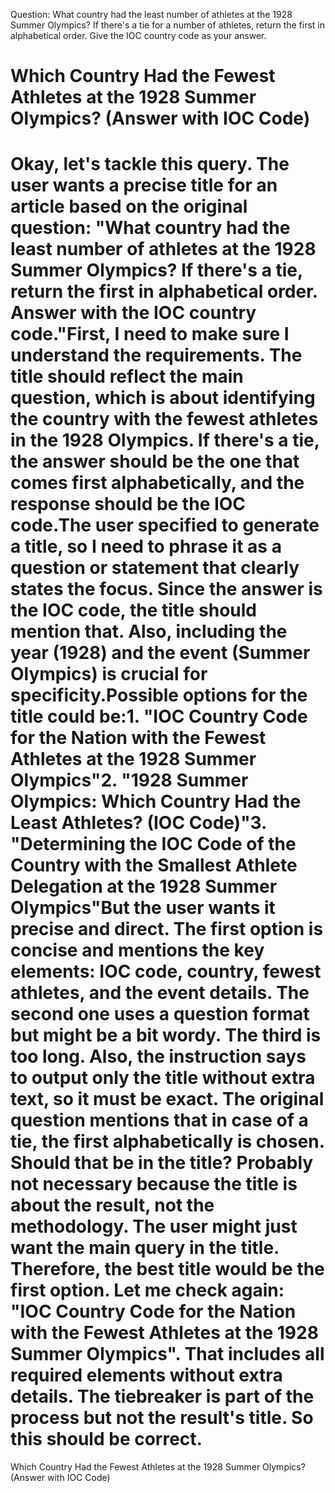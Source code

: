 Question: What country had the least number of athletes at the 1928 Summer Olympics? If there's a tie for a number of athletes, return the first in alphabetical order. Give the IOC country code as your answer.

# Which Country Had the Fewest Athletes at the 1928 Summer Olympics? (Answer with IOC Code)

# Okay, let's tackle this query. The user wants a precise title for an article based on the original question: "What country had the least number of athletes at the 1928 Summer Olympics? If there's a tie, return the first in alphabetical order. Answer with the IOC country code."First, I need to make sure I understand the requirements. The title should reflect the main question, which is about identifying the country with the fewest athletes in the 1928 Olympics. If there's a tie, the answer should be the one that comes first alphabetically, and the response should be the IOC code.The user specified to generate a title, so I need to phrase it as a question or statement that clearly states the focus. Since the answer is the IOC code, the title should mention that. Also, including the year (1928) and the event (Summer Olympics) is crucial for specificity.Possible options for the title could be:1. "IOC Country Code for the Nation with the Fewest Athletes at the 1928 Summer Olympics"2. "1928 Summer Olympics: Which Country Had the Least Athletes? (IOC Code)"3. "Determining the IOC Code of the Country with the Smallest Athlete Delegation at the 1928 Summer Olympics"But the user wants it precise and direct. The first option is concise and mentions the key elements: IOC code, country, fewest athletes, and the event details. The second one uses a question format but might be a bit wordy. The third is too long. Also, the instruction says to output only the title without extra text, so it must be exact. The original question mentions that in case of a tie, the first alphabetically is chosen. Should that be in the title? Probably not necessary because the title is about the result, not the methodology. The user might just want the main query in the title. Therefore, the best title would be the first option. Let me check again: "IOC Country Code for the Nation with the Fewest Athletes at the 1928 Summer Olympics". That includes all required elements without extra details. The tiebreaker is part of the process but not the result's title. So this should be correct.  

Which Country Had the Fewest Athletes at the 1928 Summer Olympics? (Answer with IOC Code)